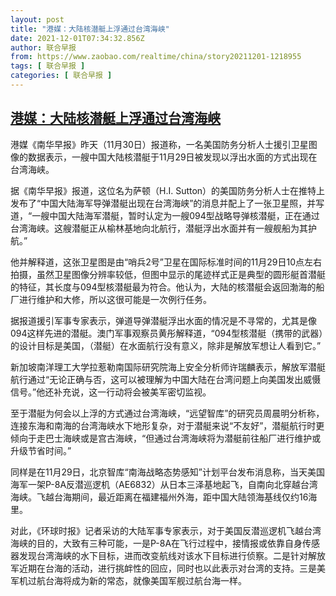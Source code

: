 ```yaml
---
layout: post
title: "港媒：大陆核潜艇上浮通过台湾海峡"
date: 2021-12-01T07:34:32.856Z
author: 联合早报
from: https://www.zaobao.com/realtime/china/story20211201-1218955
tags: [ 联合早报 ]
categories: [ 联合早报 ]
---
```

<!--1638372360000-->
[港媒：大陆核潜艇上浮通过台湾海峡](https://www.zaobao.com/realtime/china/story20211201-1218955)
------

<div>
<p>港媒《南华早报》昨天（11月30日）报道称，一名美国防务分析人士援引卫星图像的数据表示，一艘中国大陆核潜艇于11月29日被发现以浮出水面的方式出现在台湾海峡。</p><p>据《南华早报》报道，这位名为萨顿（H.I. Sutton）的美国防务分析人士在推特上发布了“中国大陆海军导弹潜艇出现在台湾海峡”的消息并配上了一张卫星照，并写道，“一艘中国大陆海军潜艇，暂时认定为一艘094型战略导弹核潜艇，正在通过台湾海峡。这艘潜艇正从榆林基地向北航行，潜艇浮出水面并有一艘舰船为其护航。”</p><p>他并解释道，这张卫星图是由“哨兵2号”卫星在国际标准时间的11月29日10点左右拍摄，虽然卫星图像分辨率较低，但图中显示的尾迹样式正是典型的圆形艇首潜艇的特征，其长度与094型核潜艇最为符合。他认为，大陆的核潜艇会返回渤海的船厂进行维护和大修，所以这很可能是一次例行任务。</p><section id="imu"><div id="dfp-ad-imu1">        </div></section><p>据报道援引军事专家表示，弹道导弹潜艇浮出水面的情况是不寻常的，尤其是像094这样先进的潜艇。澳门军事观察员黄彤解释道，“094型核潜艇（携带的武器）的设计目标是美国，（潜艇）在水面航行没有意义，除非是解放军想让人看到它。”</p><p>新加坡南洋理工大学拉惹勒南国际研究院海上安全分析师许瑞麟表示，解放军潜艇航行通过“无论正确与否，这可以被理解为中国大陆在台湾问题上向美国发出威慑信号。”他还补充说，这一行动将会被美军密切监视。</p><p>至于潜艇为何会以上浮的方式通过台湾海峡，“远望智库”的研究员周晨明分析称，连接东海和南海的台湾海峡水下地形复杂，对于潜艇来说“不友好”，潜艇航行时更倾向于走巴士海峡或是宫古海峡，“但通过台湾海峡将为潜艇前往船厂进行维护或升级节省时间。”</p><div id="innity-in-post"></div><div id="dfp-ad-midarticlespecial">        </div><p>同样是在11月29日，北京智库“南海战略态势感知”计划平台发布消息称，当天美国海军一架P-8A反潜巡逻机（AE6832）从日本三泽基地起飞，自南向北穿越台湾海峡。飞越台海期间，最近距离在福建福州外海，距中国大陆领海基线仅约16海里。</p><p>对此，《环球时报》记者采访的大陆军事专家表示，对于美国反潜巡逻机飞越台湾海峡的目的，大致有三种可能，一是P-8A在飞行过程中，接情报或依靠自身传感器发现台湾海峡的水下目标，进而改变航线对该水下目标进行侦察。二是针对解放军近期在台海的活动，进行挑衅性的回应，同时也以此表示对台湾的支持。三是美军机过航台海将成为新的常态，就像美国军舰过航台海一样。</p>      <div class="cx_paywall_placeholder" id="sph_cdp_40"></div>
</div>

